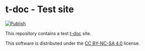 <!-- Copyright 2025 Remy Blank <remy@c-space.org> -->
<!-- SPDX-License-Identifier: CC-BY-NC-SA-4.0 -->

# t-doc - Test site

[![Publish](https://github.com/t-doc-org/test/actions/workflows/publish.yml/badge.svg)](https://github.com/t-doc-org/test/actions/workflows/publish.yml)

This repository contains a test [t-doc](https://t-doc.org/) site.

This software is distributed under the [CC BY-NC-SA 4.0](LICENSE.txt) license.
